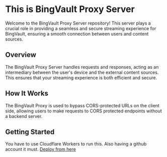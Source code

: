 # This is BingVault Proxy Server

Welcome to the BingVault Proxy Server repository! This server plays a crucial role in providing a seamless and secure streaming experience for BingVault, ensuring a smooth connection between users and content sources.

## Overview

The BingVault Proxy Server handles requests and responses, acting as an intermediary between the user's device and the external content sources. This ensures that your streaming experience is both efficient and secure.


## How It Works

The BingVault Proxy is used to bypass CORS-protected URLs on the client side, allowing users to make requests to CORS protected endpoints without a backend server.

## Getting Started

You have to use Cloudflare Workers to run this. Also having a github account it must.
[Deploy from here](https://deploy.workers.cloudflare.com/?url=https://github.com/DsChauhan08/proxyzilla)

